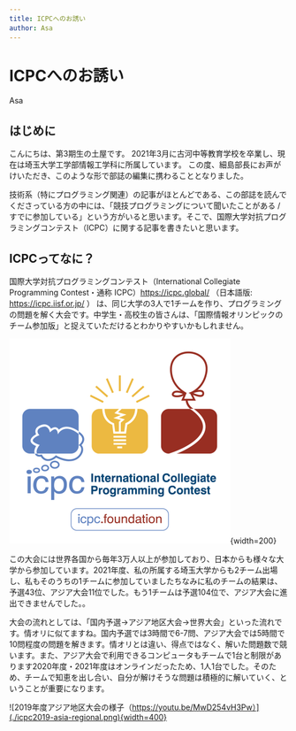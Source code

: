 ```yaml
---
title: ICPCへのお誘い
author: Asa
---
```


# ICPCへのお誘い

<span class="author">Asa</span>

## はじめに

こんにちは、第3期生の土屋です。
2021年3月に古河中等教育学校を卒業し、現在は埼玉大学工学部情報工学科に所属しています。
この度、細島部長にお声がけいただき、このような形で部誌の編集に携わることとなりました。

技術系（特にプログラミング関連）の記事がほとんどである、この部誌を読んでくださっている方の中には、「競技プログラミングについて聞いたことがある / すでに参加している」という方がいると思います。そこで、国際大学対抗プログラミングコンテスト（ICPC）に関する記事を書きたいと思います。

## ICPCってなに？

国際大学対抗プログラミングコンテスト（International Collegiate Programming Contest・通称 ICPC）<span class="footnote">https://icpc.global/ （日本語版: https://icpc.iisf.or.jp/ ）</span> は、同じ大学の3人で1チームを作り、プログラミングの問題を解く大会です。中学生・高校生の皆さんは、「国際情報オリンピックのチーム参加版」と捉えていただけるとわかりやすいかもしれません。

![ICPCのロゴ（http://icpc.foundation/ より引用）](./icpc-logo.png){width=200}

この大会には世界各国から毎年3万人以上が参加しており、日本からも様々な大学から参加しています。2021年度、私の所属する埼玉大学からも2チーム出場し、私もそのうちの1チームに参加していました<span class="footnote">ちなみに私のチームの結果は、予選43位、アジア大会11位でした。もう1チームは予選104位で、アジア大会に進出できませんでした。</span>。

大会の流れとしては、「国内予選→アジア地区大会→世界大会」といった流れです。情オリに似てますね。国内予選では3時間で6-7問、アジア大会では5時間で10問程度の問題を解きます。情オリとは違い、得点ではなく、解いた問題数で競います。また、アジア大会で利用できるコンピュータもチームで1台と制限があります<span class="footnote">2020年度・2021年度はオンラインだったため、1人1台でした</span>。そのため、チームで知恵を出し合い、自分が解けそうな問題は積極的に解いていく、ということが重要になります。

![2019年度アジア地区大会の様子（https://youtu.be/MwD254vH3Pw）](./icpc2019-asia-regional.png){width=400}

